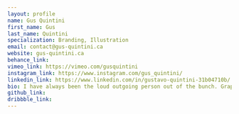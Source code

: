 ```yaml
---
layout: profile 
name: Gus Quintini
first_name: Gus
last_name: Quintini
specialization: Branding, Illustration
email: contact@gus-quintini.ca
website: gus-quintini.ca
behance_link: 
vimeo_link: https://vimeo.com/gusquintini
instagram_link: https://www.instagram.com/gus_quintini/
linkedin_link: https://www.linkedin.com/in/gustavo-quintini-31b04710b/
bio: I have always been the loud outgoing person out of the bunch. Graphic Design is a way for me to give my obnoxious energy back to the people.
github_link: 
dribbble_link: 
---
```

